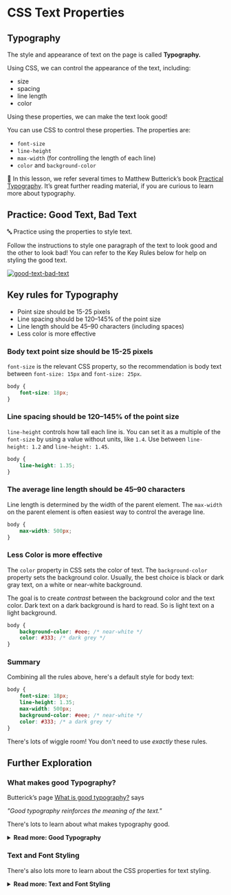 # CSS Text Properties

## Typography

The style and appearance of text on the page is called **Typography.**

Using CSS, we can control the appearance of the text, including:

- size
- spacing
- line length
- color

Using these properties, we can make the text look good!

You can use CSS to control these properties. The properties are:

- `font-size`
- `line-height`
- `max-width` (for controlling the length of each line)
- `color` and `background-color`

<aside>

📘 In this lesson, we refer several times to Matthew Butterick’s book [Practical Typography](http://practicaltypography.com). It’s great further reading material, if you are curious to learn more about typography.

</aside>

## Practice: Good Text, Bad Text

<aside>

🔤 Practice using the properties to style text.

Follow the instructions to style one paragraph of the text to look good and
the other to look bad! You can refer to the Key Rules below for help on styling
the good text.

[![good-text-bad-text](https://img.shields.io/static/v1?label=Open%20Project&message=good%20text%20bad%20text&color=blue)](https://classroom.github.com/a/Xg_qjeOQ)

</aside>


## Key rules for Typography

- Point size should be 15-25 pixels
- Line spacing should be 120–145% of the point size
- Line length should be 45–90 characters (including spaces)
- Less color is more effective


### Body text point size should be 15-25 pixels

`font-size` is the relevant CSS property, so the recommendation is body text between `font-size: 15px` and `font-size: 25px`.

```css
body {
    font-size: 18px;
}
```

### Line spacing should be 120–145% of the point size

`line-height` controls how tall each line is. You can set it as a multiple of the `font-size` by using a value without units, like `1.4`. Use between `line-height: 1.2` and `line-height: 1.45`.

```css
body {
    line-height: 1.35;
}
```

### The average line length should be 45–90 characters

Line length is determined by the width of the parent element. The `max-width` on the parent element is often easiest way to control the average line.

```css
body {
    max-width: 500px;
}
```

### Less Color is more effective

The `color` property in CSS sets the color of text. The `background-color`
property sets the background color. Usually, the best choice is black or dark
gray text, on a white or near-white background.

The goal is to create *contrast* between the background color and the text
color. Dark text on a dark background is hard to read. So is light text on a
light background.

```css
body {
    background-color: #eee; /* near-white */
    color: #333; /* dark grey */
}
```

### Summary

Combining all the rules above, here's a default style for body text:

```css
body {
    font-size: 18px;
    line-height: 1.35;
    max-width: 500px;
    background-color: #eee; /* near-white */
    color: #333; /* a dark grey */
}
```

There's lots of wiggle room! You don't need to use _exactly_ these rules.

## Further Exploration

### What makes good Typography?

Butterick’s page [What is good typography?](https://practicaltypography.com/what-is-good-typography.html) says

_"Good typography reinforces the meaning of the text."_

There's lots to learn about what makes typography good.

<details><summary><strong>Read more: Good Typography</strong></summary>

Different purposes call for different text styles.

Still, there are some fundamentals that apply across most sites.

👉🏿 Read [Typography in Ten Minutes](https://practicaltypography.com/typography-in-ten-minutes.html). Make a note of the terms you don’t understand. There’s a lot to learn about making text look good, but this is a good starting point.

For each of the terms you don’t understand, try doing a quick google search to learn more about that term. You might not totally understand everything at first, but it’s a good habit to try to do a search when you encounter a term you don’t know.

* The [summary of key rules](https://practicaltypography.com/summary-of-key-rules.html) from Practical Typography has more rules for improving text.
* For more on color, see [Butterick’s Practical Typography, Color](https://practicaltypography.com/color.html)

</details>

### Text and Font Styling

There's also lots more to learn about the CSS properties for text styling.

<details><summary><strong>Read more: Text and Font Styling</strong></summary>

The [Text and Font Styling](https://developer.mozilla.org/en-US/docs/Learn/CSS/Styling_text/Fundamentals) page on MDN has more detail about these properties and other properties you can use to style text. Read about:

- Text `color`
- Values and Units
- Styling with `font-weight`, `text-transform`, `text-decoration`, and `text-shadow`
- Alignment and spacing with `text-align`, `letter-spacing`, and `word-spacing`

It also links to many other pages about styling text. **There’s a ton to explore**.
</details>
